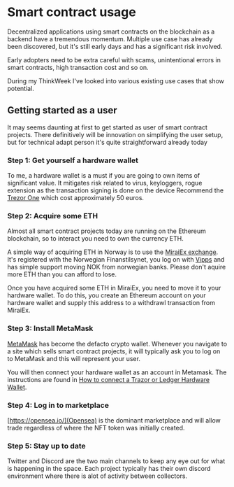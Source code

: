 # Smart contract usage
Decentralized applications using smart contracts on the blockchain as a backend have a tremendous momentum. 
Multiple use case has already been discovered, but it's still early days and has a significant risk involved. 

Early adopters need to be extra careful with scams, unintentional errors in smart contracts, high transaction cost and so on. 

During my ThinkWeek I've looked into various existing use cases that show potential.

## Getting started as a user
It may seems daunting at first to get started as user of smart contract projects. 
There definitively will be innovation on simplifying the user setup, but for technical adapt person it's quite straightforward already today

### Step 1: Get yourself a hardware wallet
To me, a hardware wallet is a must if you are going to own items of significant value. 
It mitigates risk related to virus, keyloggers, rogue extension as the transaction signing is done on the device
Recommend the [Trezor One](https://shop.trezor.io/product/trezor-one-black) which cost approximately 50 euros.


### Step 2: Acquire some ETH
Almost all smart contract projects today are running on the Ethereum blockchain, so to interact you need to own the currency ETH. 

A simple way of acquiring ETH in Norway is to use the [MiraiEx exchange](https://miraiex.com/). It's registered with the Norwegian Finanstilsynet, you log on with [Vipps](https://www.vipps.no/) and has simple support moving NOK from norwegian banks. Please don't aquire more ETH than you can afford to lose.

Once you have acquired some ETH in MiraiEx, you need to move it to your hardware wallet. To do this, you create an Ethereum account on your hardware wallet and supply this address to a withdrawl transaction from MiraiEx.

### Step 3: Install MetaMask
[MetaMask](https://metamask.io/) has become the defacto crypto wallet. Whenever you navigate to a site which sells smart contract projects, it will typically ask you to log on to MetaMask and this will represent your user.

You will then connect your hardware wallet as an account in Metamask. The instructions are found in [How to connect a Trazor or Ledger Hardware Wallet](https://metamask.zendesk.com/hc/en-us/articles/360020394612-How-to-connect-a-Trezor-or-Ledger-Hardware-Wallet).

### Step 4: Log in to marketplace
[https://opensea.io/](Opensea) is the dominant marketplace and will allow trade regardless of where the NFT token was initially created. 

### Step 5: Stay up to date
Twitter and Discord are the two main channels to keep any eye out for what is happening in the space. Each project typically has their own discord environment where there is alot of activity between collectors.
